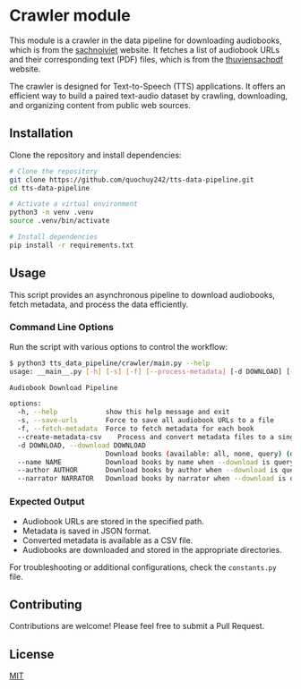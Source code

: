 # Crawler module

This module is a crawler in the data pipeline for downloading audiobooks, which is from the [sachnoiviet](https://www.sachnoiviet.net/) website. It fetches a list of audiobook URLs and their corresponding text (PDF) files, which is from the [thuviensachpdf](https://thuviensachpdf.com/) website.

The crawler is designed for Text-to-Speech (TTS) applications. It offers an efficient way to build a paired text-audio dataset by crawling, downloading, and organizing content from public web sources.

## Installation

Clone the repository and install dependencies:

```bash
# Clone the repository
git clone https://github.com/quochuy242/tts-data-pipeline.git
cd tts-data-pipeline

# Activate a virtual environment
python3 -m venv .venv
source .venv/bin/activate

# Install dependencies
pip install -r requirements.txt
```

## Usage

This script provides an asynchronous pipeline to download audiobooks, fetch metadata, and process the data efficiently.

### Command Line Options

Run the script with various options to control the workflow:

```bash
$ python3 tts_data_pipeline/crawler/main.py --help
usage: __main__.py [-h] [-s] [-f] [--process-metadata] [-d DOWNLOAD] [--name NAME] [--author AUTHOR] [--narrator NARRATOR]

Audiobook Download Pipeline

options:
  -h, --help            show this help message and exit
  -s, --save-urls       Force to save all audiobook URLs to a file
  -f, --fetch-metadata  Force to fetch metadata for each book
  --create-metadata-csv    Process and convert metadata files to a single CSV file
  -d DOWNLOAD, --download DOWNLOAD
                        Download books (available: all, none, query) (default: none)
  --name NAME           Download books by name when --download is query, check the metadata file for exact match
  --author AUTHOR       Download books by author when --download is query, check the metadata file for exact match
  --narrator NARRATOR   Download books by narrator when --download is query, check the metadata file for exact match
```

### Expected Output

- Audiobook URLs are stored in the specified path.
- Metadata is saved in JSON format.
- Converted metadata is available as a CSV file.
- Audiobooks are downloaded and stored in the appropriate directories.

For troubleshooting or additional configurations, check the `constants.py` file.

## Contributing

Contributions are welcome! Please feel free to submit a Pull Request.

## License

[MIT](LICENSE)
